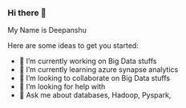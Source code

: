 ### Hi there 👋
My Name is Deepanshu

Here are some ideas to get you started:

- 🔭 I’m currently working on Big Data stuffs
- 🌱 I’m currently learning azure synapse analytics
- 👯 I’m looking to collaborate on Big Data stuffs
- 🤔 I’m looking for help with 
- 💬 Ask me about databases, Hadoop, Pyspark,
  
  
